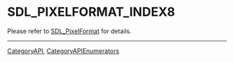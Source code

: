 # SDL_PIXELFORMAT_INDEX8

Please refer to [SDL_PixelFormat](SDL_PixelFormat) for details.

----
[CategoryAPI](CategoryAPI), [CategoryAPIEnumerators](CategoryAPIEnumerators)

